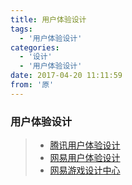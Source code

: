 ```yaml
---
title: 用户体验设计
tags:
  - '用户体验设计'
categories:
  - '设计'
  - '用户体验设计'
date: 2017-04-20 11:11:59
from: '原'
---
```


### 用户体验设计

>* [腾讯用户体验设计](http://idesign.qq.com/#!index/site)
>* [网易用户体验设计](http://uedc.163.com/)
>* [网易游戏设计中心](http://egdc.163.com/category/work)

<!--more-->
